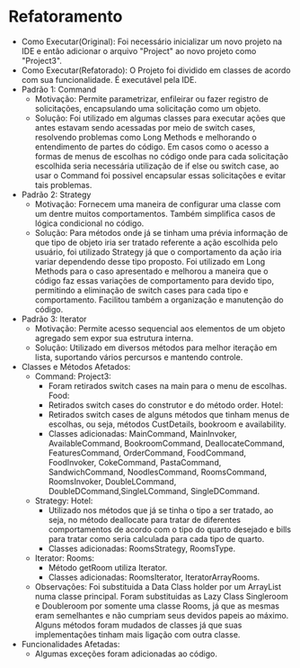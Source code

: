 # Refatoramento
- Como Executar(Original): Foi necessário inicializar um novo projeto na IDE e então adicionar o arquivo "Project" ao novo projeto como "Project3".
- Como Executar(Refatorado): O Projeto foi dividido em classes de acordo com sua funcionalidade. É executável pela IDE.
- Padrão 1: Command
	- Motivação: Permite parametrizar, enfileirar ou fazer registro de solicitações, encapsulando uma solicitação como um objeto.
	- Solução: Foi utilizado em algumas classes para executar ações que antes estavam sendo acessadas por meio de switch cases, resolvendo problemas como Long Methods e melhorando o entendimento de partes do código. Em casos como o acesso a formas de menus de escolhas no código onde para cada solicitação escolhida seria necessária utilização de if else ou switch case, ao usar o Command foi possivel encapsular essas solicitações e evitar tais problemas.
- Padrão 2: Strategy
	- Motivação: Fornecem uma maneira de configurar uma classe com um dentre muitos comportamentos. Também simplifica casos de lógica condicional no código.
	- Solução: Para métodos onde já se tinham uma prévia informação de que tipo de objeto iria ser tratado referente a ação escolhida pelo usuário, foi utilizado Strategy já que o comportamento da ação iria variar dependendo desse tipo proposto. Foi utilizado em Long Methods para o caso apresentado e melhorou a maneira que o código faz essas variações de comportamento para devido tipo, permitindo a eliminação de switch cases para cada tipo e comportamento. Facilitou também a organização e manutenção do código.
- Padrão 3: Iterator
	- Motivação: Permite acesso sequencial aos elementos de um objeto agregado sem expor sua estrutura interna.
	- Solução: Utilizado em diversos métodos para melhor iteração em lista, suportando vários percursos e mantendo controle.
- Classes e Métodos Afetados:
    - Command: 
      Project3:
      - Foram retirados switch cases na main para o menu de escolhas.
       Food:
      - Retirados switch cases do construtor e do método order.
       Hotel:
      - Retirados switch cases de alguns métodos que tinham menus de escolhas, ou seja, métodos CustDetails, bookroom e availability.
      - Classes adicionadas: MainCommand, MainInvoker, AvailableCommand, BookroomCommand, DeallocateCommand, FeaturesCommand, OrderCommand, FoodCommand, FoodInvoker, CokeCommand, PastaCommand, SandwichCommand, NoodlesCommand, RoomsCommand, RoomsInvoker, DoubleLCommand, DoubleDCommand,SingleLCommand, SingleDCommand.
    - Strategy:
      Hotel:
      - Utilizado nos métodos que já se tinha o tipo a ser tratado, ao seja, no método deallocate para tratar de diferentes comportamentos de acordo com o tipo do quarto desejado e bills para tratar como seria calculada para cada tipo de quarto.
      - Classes adicionadas: RoomsStrategy, RoomsType.
    - Iterator:
      Rooms:
      - Método getRoom utiliza Iterator.
      - Classes adicionadas: RoomsIterator, IteratorArrayRooms.
    - Observações: Foi substituida a Data Class holder por um ArrayList numa classe principal. Foram substituidas as Lazy Class Singleroom e Doubleroom por somente uma classe Rooms, já que as mesmas eram semelhantes e não cumpriam seus devidos papeis ao máximo. Alguns métodos foram mudados de classes já que suas implementações tinham mais ligação com outra classe.
- Funcionalidades Afetadas:
	- Algumas exceções foram adicionadas ao código.
